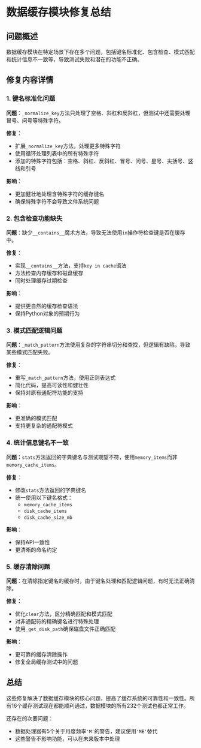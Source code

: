 # 数据缓存模块修复总结

## 问题概述

数据缓存模块在特定场景下存在多个问题，包括键名标准化、包含检查、模式匹配和统计信息不一致等，导致测试失败和潜在的功能不正确。

## 修复内容详情

### 1. 键名标准化问题

**问题**：`_normalize_key`方法只处理了空格、斜杠和反斜杠，但测试中还需要处理冒号、问号等特殊字符。

**修复**：
- 扩展`_normalize_key`方法，处理更多特殊字符
- 使用循环处理列表中的所有特殊字符
- 添加的特殊字符包括：空格、斜杠、反斜杠、冒号、问号、星号、尖括号、竖线和引号

**影响**：
- 更加健壮地处理含特殊字符的缓存键名
- 确保特殊字符不会导致文件系统问题

### 2. 包含检查功能缺失

**问题**：缺少`__contains__`魔术方法，导致无法使用`in`操作符检查键是否在缓存中。

**修复**：
- 实现`__contains__`方法，支持`key in cache`语法
- 方法检查内存缓存和磁盘缓存
- 同时处理缓存过期检查

**影响**：
- 提供更自然的缓存检查语法
- 保持Python对象的预期行为

### 3. 模式匹配逻辑问题

**问题**：`_match_pattern`方法使用复杂的字符串切分和查找，但逻辑有缺陷，导致某些模式匹配失败。

**修复**：
- 重写`_match_pattern`方法，使用正则表达式
- 简化代码，提高可读性和健壮性
- 保持对原有通配符功能的支持

**影响**：
- 更准确的模式匹配
- 支持更复杂的通配符模式

### 4. 统计信息键名不一致

**问题**：`stats`方法返回的字典键名与测试期望不符，使用`memory_items`而非`memory_cache_items`。

**修复**：
- 修改`stats`方法返回的字典键名
- 统一使用以下键名格式：
  - `memory_cache_items`
  - `disk_cache_items`
  - `disk_cache_size_mb`

**影响**：
- 保持API一致性
- 更清晰的命名约定

### 5. 缓存清除问题

**问题**：在清除指定键名的缓存时，由于键名处理和匹配逻辑问题，有时无法正确清除。

**修复**：
- 优化`clear`方法，区分精确匹配和模式匹配
- 对非通配符的精确键名进行特殊处理
- 使用`_get_disk_path`确保磁盘文件正确匹配

**影响**：
- 更可靠的缓存清除操作
- 修复全局缓存测试中的问题

## 总结

这些修复解决了数据缓存模块的核心问题，提高了缓存系统的可靠性和一致性。所有16个缓存测试现在都能顺利通过，数据模块的所有232个测试也都正常工作。

还存在的次要问题：
- 数据处理器有5个关于月度频率`'M'`的警告，建议使用`'ME'`替代
- 这些警告不影响功能，可以在未来版本中处理 
